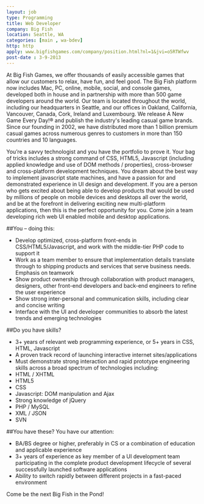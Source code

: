 ```yaml
---
layout: job
type: Programming
title: Web Developer
company: Big Fish
location: Seattle, WA
categories: [main , wa-bdev]
http: http
apply: www.bigfishgames.com/company/position.html?nl=1&jvi=o5RTWfwv
post-date : 3-9-2013
---
```


At Big Fish Games, we offer thousands of easily accessible games that allow our customers to relax, have fun, and feel good. The Big Fish platform now includes Mac, PC, online, mobile, social, and console games, developed both in house and in partnership with more than 500 game developers around the world. Our team is located throughout the world, including our headquarters in Seattle, and our offices in Oakland, California, Vancouver, Canada, Cork, Ireland and Luxembourg. We release A New Game Every Day!® and publish the industry's leading casual game brands. Since our founding in 2002, we have distributed more than 1 billion premium casual games across numerous genres to customers in more than 150 countries and 10 languages.
 
You’re a savvy technologist and you have the portfolio to prove it. Your bag of tricks includes a strong command of CSS, HTML5, Javascript (including applied knowledge and use of DOM methods / properties), cross-browser and cross-platform development techniques. You dream about the best way to implement javascript state machines, and have a passion for and demonstrated experience in UI design and development. If you are a person who gets excited about being able to develop products that would be used by millions of people on mobile devices and desktops all over the world, and be at the forefront in delivering exciting new multi-platform applications, then this is the perfect opportunity for you. Come join a team developing rich web UI enabled mobile and desktop applications.
 
##You – doing this:

* Develop optimized, cross-platform front-ends in CSS/HTML5/Javascript, and work with the middle-tier PHP code to support it
* Work as a team member to ensure that implementation details translate through to shipping products and services that serve business needs. Emphasis on teamwork
* Show product ownership through collaboration with product managers, designers, other front-end developers and back-end engineers to refine the user experience
* Show strong inter-personal and communication skills, including clear and concise writing
* Interface with the UI and developer communities to absorb the latest trends and emerging technologies

##Do you have skills?

* 3+ years of relevant web programming experience, or 5+ years in CSS, HTML, Javascript
* A proven track record of launching interactive internet sites/applications
* Must demonstrate strong interaction and rapid prototype engineering skills across a broad spectrum of technologies including:
 * HTML / XHTML
 * HTML5
 * CSS
 * Javascript: DOM manipulation and Ajax
 * Strong knowledge of jQuery
 * PHP / MySQL
 * XML / JSON
 * SVN

##You have these? You have our attention:

* BA/BS degree or higher, preferably in CS or a combination of education and applicable experience
* 3+ years of experience as key member of a UI development team participating in the complete product development lifecycle of several successfully launched software applications
* Ability to switch rapidly between different projects in a fast-paced environment

Come be the next Big Fish in the Pond!